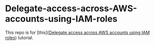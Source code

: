 # Delegate-access-across-AWS-accounts-using-IAM-roles
This repo is for [this]([Delegate access across AWS accounts using IAM roles](https://docs.aws.amazon.com/IAM/latest/UserGuide/tutorial_cross-account-with-roles.html)) tutorial.
